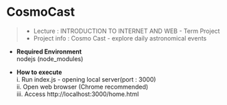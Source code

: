 # CosmoCast

> - Lecture : INTRODUCTION TO INTERNET AND WEB - Term Project
> - Project info : Cosmo Cast - explore daily astronomical events

- **Required Environment**  
nodejs (node_modules)

- **How to execute**  
i. Run index.js - opening local server(port : 3000)  
ii. Open web browser (Chrome recommended)  
iii. Access http://localhost:3000/home.html
